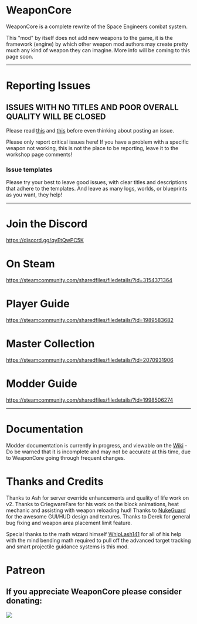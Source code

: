 # WeaponCore

WeaponCore is a complete rewrite of the Space Engineers combat system.

This "mod" by itself does not add new weapons to the game, it is the framework (engine) by which other weapon mod authors may create pretty much any kind of weapon they can imagine. More info will be coming to this page soon.


***


# Reporting Issues

## **ISSUES WITH NO TITLES AND POOR OVERALL QUALITY WILL BE CLOSED**

Please read [this](https://github.com/Ash-LikeSnow/WeaponCore/wiki/Before-you-post-an-issue) and [this](https://github.com/Ash-LikeSnow/WeaponCore/wiki/Issue-Posting-Guidelines) before even thinking about posting an issue.

Please only report critical issues here! If you have a problem with a specific weapon not working, this is not the place to be reporting, leave it to the workshop page comments!

### Issue templates

Please try your best to leave good issues, with clear titles and descriptions that adhere to the templates. And leave as many logs, worlds, or blueprints as you want, they help!


***

# Join the Discord
https://discord.gg/qyEtQwPC5K

# On Steam
https://steamcommunity.com/sharedfiles/filedetails/?id=3154371364

# Player Guide

https://steamcommunity.com/sharedfiles/filedetails/?id=1989583682

# Master Collection

https://steamcommunity.com/sharedfiles/filedetails/?id=2070931906

# Modder Guide

https://steamcommunity.com/sharedfiles/filedetails/?id=1998506274


***

# Documentation

Modder documentation is currently in progress, and viewable on the [Wiki](https://github.com/Ash-LikeSnow/WeaponCore/wiki) - Do be warned that it is incomplete and may not be accurate at this time, due to WeaponCore going through frequent changes.

# Thanks and Credits

Thanks to Ash for server override enhancements and quality of life work on v2. Thanks to CriegwareFare for his work on the block animations, heat mechanic and assisting with weapon reloading hud! Thanks to [NukeGuard](https://github.com/nukeguard) for the awesome GUI/HUD design and textures. Thanks to Derek for general bug fixing and weapon area placement limit feature.

Special thanks to the math wizard himself [WhipLash141](https://github.com/Whiplash141) for all of his help with the mind bending math required to pull off the advanced target tracking and smart projectile guidance systems is this mod.

# Patreon

## If you appreciate WeaponCore please consider donating:

[![](https://upload.wikimedia.org/wikipedia/commons/thumb/8/82/Patreon_logo_with_wordmark.svg/512px-Patreon_logo_with_wordmark.svg.png)](https://www.patreon.com/user?u=14228932)	
